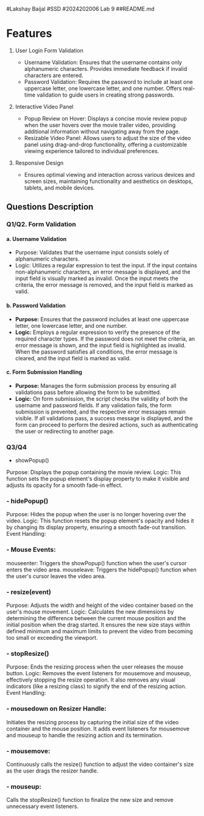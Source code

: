 #Lakshay Baijal #SSD
#2024202006 Lab 9
##README.md

# Features

1. User Login Form Validation
   - Username Validation: Ensures that the username contains only alphanumeric characters. Provides immediate feedback if invalid characters are entered.
   - Password Validation: Requires the password to include at least one uppercase letter, one lowercase letter, and one number. Offers real-time validation to guide users in creating strong passwords.

2. Interactive Video Panel
   - Popup Review on Hover: Displays a concise movie review popup when the user hovers over the movie trailer video, providing additional information without navigating away from the page.
   - Resizable Video Panel: Allows users to adjust the size of the video panel using drag-and-drop functionality, offering a customizable viewing experience tailored to individual preferences.

3. Responsive Design
   - Ensures optimal viewing and interaction across various devices and screen sizes, maintaining functionality and aesthetics on desktops, tablets, and mobile devices.
   
   
   
## Questions Description

### Q1/Q2. Form Validation

#### a. Username Validation

- Purpose: Validates that the username input consists solely of alphanumeric characters.
- Logic: Utilizes a regular expression to test the input. If the input contains non-alphanumeric characters, an error message is displayed, and the input field is visually marked 
as invalid. Once the input meets the criteria, the error message is removed, and the input field is marked as valid.

#### b. Password Validation

- **Purpose:** Ensures that the password includes at least one uppercase letter, one lowercase letter, and one number.
- **Logic:** Employs a regular expression to verify the presence of the required character types. If the password does not meet the criteria, an error message is shown, and the input field is highlighted as invalid. When the password satisfies all conditions, the error message is cleared, and the input field is marked as valid.

#### c. Form Submission Handling

- **Purpose:** Manages the form submission process by ensuring all validations pass before allowing the form to be submitted.
- **Logic:** On form submission, the script checks the validity of both the username and password fields. If any validation fails, the form submission is prevented, and the respective error messages remain visible. If all validations pass, a success message is displayed, and the form can proceed to perform the desired actions, such as authenticating the user or redirecting to another page.

### Q3/Q4

- showPopup()

Purpose: Displays the popup containing the movie review.
Logic: This function sets the popup element's display property to make it visible and adjusts its opacity for a smooth fade-in effect.

### - hidePopup()

Purpose: Hides the popup when the user is no longer hovering over the video.
Logic: This function resets the popup element's opacity and hides it by changing its display property, ensuring a smooth fade-out transition.
Event Handling:

### - Mouse Events:
mouseenter: Triggers the showPopup() function when the user's cursor enters the video area.
mouseleave: Triggers the hidePopup() function when the user's cursor leaves the video area.


### - resize(event)

Purpose: Adjusts the width and height of the video container based on the user's mouse movement.
Logic: Calculates the new dimensions by determining the difference between the current mouse position and the initial position when the drag started. It ensures the new size stays within defined minimum and maximum limits to prevent the video from becoming too small or exceeding the viewport.

### - stopResize()

Purpose: Ends the resizing process when the user releases the mouse button.
Logic: Removes the event listeners for mousemove and mouseup, effectively stopping the resize operation. It also removes any visual indicators (like a resizing class) to signify the end of the resizing action.
Event Handling:

### - mousedown on Resizer Handle:
Initiates the resizing process by capturing the initial size of the video container and the mouse position. It adds event listeners for mousemove and mouseup to handle the resizing action and its termination.

### - mousemove:
Continuously calls the resize() function to adjust the video container's size as the user drags the resizer handle.

### - mouseup:
Calls the stopResize() function to finalize the new size and remove unnecessary event listeners.


